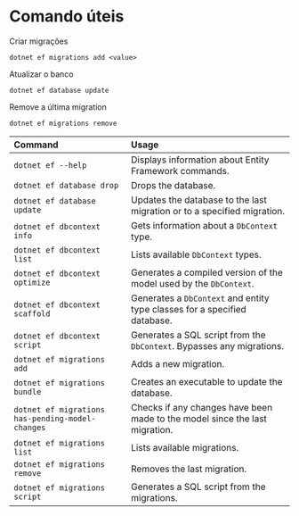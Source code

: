 # Comando úteis
Criar migrações
```shell
dotnet ef migrations add <value>
```
Atualizar o banco
```shell
dotnet ef database update
```
Remove a última migration
```shell
dotnet ef migrations remove
```

| Command | Usage |
| :--- | :--- |
| `dotnet ef --help` | Displays information about Entity Framework commands. |
| `dotnet ef database drop` | Drops the database. |
| `dotnet ef database update` | Updates the database to the last migration or to a specified migration. |
| `dotnet ef dbcontext info` | Gets information about a `DbContext` type. |
| `dotnet ef dbcontext list` | Lists available `DbContext` types. |
| `dotnet ef dbcontext optimize` | Generates a compiled version of the model used by the `DbContext`. |
| `dotnet ef dbcontext scaffold` | Generates a `DbContext` and entity type classes for a specified database. |
| `dotnet ef dbcontext script` | Generates a SQL script from the `DbContext`. Bypasses any migrations. |
| `dotnet ef migrations add` | Adds a new migration. |
| `dotnet ef migrations bundle` | Creates an executable to update the database. |
| `dotnet ef migrations has-pending-model-changes` | Checks if any changes have been made to the model since the last migration. |
| `dotnet ef migrations list` | Lists available migrations. |
| `dotnet ef migrations remove` | Removes the last migration. |
| `dotnet ef migrations script` | Generates a SQL script from the migrations. |